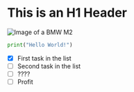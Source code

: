# This is an H1 Header

![Image of a BMW M2](https://eu-images.contentstack.com/v3/assets/blt7121b6ec5c11097b/blt4d1b60b01be96d16/661962c315bff507f825ec8b/BMW_20M2_20CS.jpg?width=1280&auto=webp&quality=95&format=jpg&disable=upscale)

``` python
print("Hello World!")
```

- [x] First task in the list
- [ ] Second task in the list
- [ ] ????
- [ ] Profit
